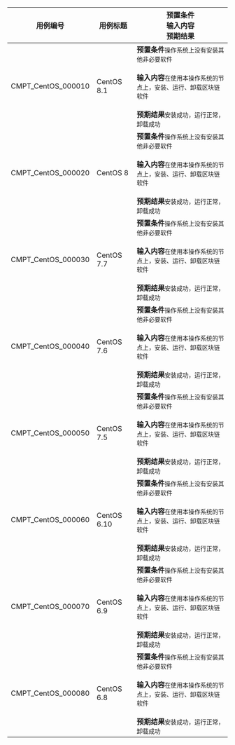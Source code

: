 |用例编号|用例标题|预置条件<br>输入内容<br>预期结果|
|----------------|----------------|----------------|
|CMPT_CentOS_000010|CentOS 8.1|**预置条件**`操作系统上没有安装其他非必要软件`<br><br>**输入内容**`在使用本操作系统的节点上，安装、运行、卸载区块链软件`<br><br>**预期结果**`安装成功，运行正常，卸载成功`|
|CMPT_CentOS_000020|CentOS 8|**预置条件**`操作系统上没有安装其他非必要软件`<br><br>**输入内容**`在使用本操作系统的节点上，安装、运行、卸载区块链软件`<br><br>**预期结果**`安装成功，运行正常，卸载成功`|
|CMPT_CentOS_000030|CentOS 7.7|**预置条件**`操作系统上没有安装其他非必要软件`<br><br>**输入内容**`在使用本操作系统的节点上，安装、运行、卸载区块链软件`<br><br>**预期结果**`安装成功，运行正常，卸载成功`|
|CMPT_CentOS_000040|CentOS 7.6|**预置条件**`操作系统上没有安装其他非必要软件`<br><br>**输入内容**`在使用本操作系统的节点上，安装、运行、卸载区块链软件`<br><br>**预期结果**`安装成功，运行正常，卸载成功`|
|CMPT_CentOS_000050|CentOS 7.5|**预置条件**`操作系统上没有安装其他非必要软件`<br><br>**输入内容**`在使用本操作系统的节点上，安装、运行、卸载区块链软件`<br><br>**预期结果**`安装成功，运行正常，卸载成功`|
|CMPT_CentOS_000060|CentOS 6.10|**预置条件**`操作系统上没有安装其他非必要软件`<br><br>**输入内容**`在使用本操作系统的节点上，安装、运行、卸载区块链软件`<br><br>**预期结果**`安装成功，运行正常，卸载成功`|
|CMPT_CentOS_000070|CentOS 6.9|**预置条件**`操作系统上没有安装其他非必要软件`<br><br>**输入内容**`在使用本操作系统的节点上，安装、运行、卸载区块链软件`<br><br>**预期结果**`安装成功，运行正常，卸载成功`|
|CMPT_CentOS_000080|CentOS 6.8|**预置条件**`操作系统上没有安装其他非必要软件`<br><br>**输入内容**`在使用本操作系统的节点上，安装、运行、卸载区块链软件`<br><br>**预期结果**`安装成功，运行正常，卸载成功`|
